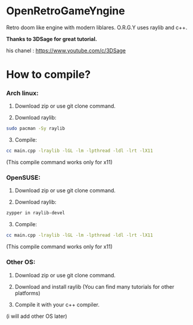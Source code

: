 # OpenRetroGameYngine

Retro doom like engine with modern liblares. O.R.G.Y uses raylib and c++.

**Thanks to 3DSage for great tutorial.**

his chanel : https://www.youtube.com/c/3DSage

# How to compile?

### **Arch linux:**

1. Download zip or use git clone command.

2. Download raylib:
```sh
sudo pacman -Sy raylib
```

3. Compile:
```sh
cc main.cpp -lraylib -lGL -lm -lpthread -ldl -lrt -lX11
```
(This compile command works only for x11)

### **OpenSUSE:**

1. Download zip or use git clone command.

2. Download raylib:
```sh
zypper in raylib-devel
```

3. Compile:
```sh
cc main.cpp -lraylib -lGL -lm -lpthread -ldl -lrt -lX11
```
(This compile command works only for x11)

### **Other OS:**

1. Download zip or use git clone command.

2. Download and install raylib (You can find many tutorials for other platforms)

3. Compile it with your c++ compiler.

(i will add other OS later)




